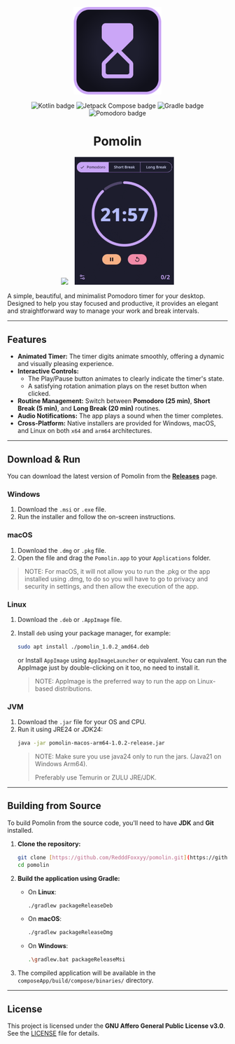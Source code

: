 <p align="center">
  <img src="gitAssets/Pomolin.svg" alt="Pomolin app icon" width="200"/>
</p>



<p align="center">
  <img src="https://img.shields.io/badge/Kotlin-2.2.0-7F52FF.svg?style=for-the-badge&logo=kotlin" alt="Kotlin badge"/>
  <img src="https://img.shields.io/badge/Jetpack%20Compose-1.8.2-4285F4.svg?style=for-the-badge&logo=jetpackcompose" alt="Jetpack Compose badge"/>
  <img src="https://img.shields.io/badge/Gradle-8.14.3-02303A.svg?style=for-the-badge&logo=gradle" alt="Gradle badge"/>
  <img src="https://img.shields.io/badge/pomodoro-technique-ff4500.svg?style=for-the-badge" alt="Pomodoro badge"/>
</p>

<h1 align="center">Pomolin</h1>

<p align="center">
  <img src="gitAssets/pomolin.avif" width="45%" />
  &nbsp;&nbsp;
  <img src="gitAssets/pomolin.gif" width="45%" />
</p>

A simple, beautiful, and minimalist Pomodoro timer for your desktop. Designed to help you stay
focused and productive, it provides an elegant and straightforward way to manage your work and break
intervals.

***

## Features

* **Animated Timer:** The timer digits animate smoothly, offering a dynamic and visually
  pleasing experience.
* **Interactive Controls:**
	* The Play/Pause button animates to clearly indicate the timer's state.
	* A satisfying rotation animation plays on the reset button when clicked.
* **Routine Management:** Switch between **Pomodoro (25 min)**, **Short Break (5
  min)**, and **Long Break (20 min)** routines.
* **Audio Notifications:** The app plays a sound when the timer completes.
* **Cross-Platform:** Native installers are provided for Windows, macOS, and Linux on
  both `x64` and `arm64` architectures.

***

## Download & Run

You can download the latest version of Pomolin from the
**[Releases](https://github.com/RedddFoxxyy/pomolin/releases)** page.

### Windows

1. Download the `.msi` or `.exe` file.
2. Run the installer and follow the on-screen instructions.

### macOS

1. Download the `.dmg` or `.pkg` file.
2. Open the file and drag the `Pomolin.app` to your `Applications` folder.

> NOTE: For macOS, it will not allow you to run the .pkg or the app installed using .dmg, to do so
> you will have to go
> to privacy and security in settings, and then allow the execution of the app.

### Linux

1. Download the `.deb` or `.AppImage` file.
2. Install `deb` using your package manager, for example:
   ```bash
   sudo apt install ./pomolin_1.0.2_amd64.deb
   ```
   or Install `AppImage` using `AppImageLauncher` or equivalent. You can run the AppImage just by
   double-clicking on it
   too, no need to install it.

   > NOTE: AppImage is the preferred way to run the app on Linux-based distributions.

### JVM

1. Download the `.jar` file for your OS and CPU.
2. Run it using JRE24 or JDK24:
   ```bash
   java -jar pomolin-macos-arm64-1.0.2-release.jar 
   ```
   > NOTE: Make sure you use java24 only to run the jars. (Java21 on Windows Arm64).
   >
   > Preferably use Temurin or ZULU JRE/JDK.

***

## Building from Source

To build Pomolin from the source code, you'll need to have **JDK** and **Git** installed.

1. **Clone the repository:**
   ```bash
   git clone [https://github.com/RedddFoxxyy/pomolin.git](https://github.com/RedddFoxxyy/pomolin.git)
   cd pomolin
   ```

2. **Build the application using Gradle:**

	* On **Linux**:
	    ```bash
		./gradlew packageReleaseDeb
		```
	* On **macOS**:
	    ```bash
		./gradlew packageReleaseDmg
		```
	* On **Windows**:
	    ```bash
		.\gradlew.bat packageReleaseMsi
		```

3. The compiled application will be available in the `composeApp/build/compose/binaries/` directory.

***

## License

This project is licensed under the **GNU Affero General Public License v3.0**. See
the [LICENSE](LICENSE) file for details.